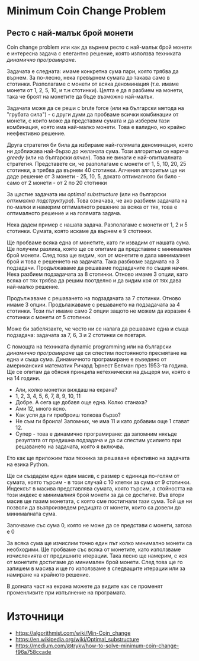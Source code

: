 # Minimum Coin Change Problem
## Ресто с най-малък брой монети

Coin change problem или как да върнем ресто с най-малък брой монети е интересна задача с елегантно решение, която използва техниката _динамично програмиране_.

Задачата е следната: имаме конкретна сума пари, която трябва да върнем. За по-лесно, нека превърнем сумата до такава само в стотинки. Разполагаме с монети от всяка деноминация (т.е. имаме монети от 1, 2, 5, 10, и т.н стотинки). Целта е да я разбием на монети, така че броят на монетите да бъде възможно най-малък. 

Задачата може да се реши с brute force (или на български метода на "грубата сила") - с други думи да пробваме всички комбинации от монети, с които може да представим сумата и да изберем тази комбинация, която има най-малко монети. Това е валидно, но крайно неефективно решение.

Друга стратегия би била да избираме най-голямата деноминация, която ни доближава най-бързо до желаната сума. Този алгоритъм се нарича _greedy_ (или на български _алчен_). Това не винаги е най-опитмалната стратегия. Представете си, че разполагаме с монети от 1, 5, 10, 20, 25 стотинки, а трябва да върнем 40 стотинки. Алчения алгоритъм ще ни даде решение от 3 монети - 25, 10, 5, докато оптималното би било - само от 2 монети - от 2 по 20 стотинки 

За щастие задачата им _optimal substructure_ (или на български _оптимална подструктура_). Това означава, че ако разбием задачата на по-малки и намерим оптималното решение за всяка от тях, това е оптималното решение и на голямата задача.

Нека дадем пример с нашата задача. Разполагаме с монети от 1, 2 и 5 стотинки. Сумата, която искаме да върнем е 9 стотинки. 

Ще пробваме всяка една от монетите, като ги извадим от нашата сума. Ще получим разлика, която ще се опитаме да представим с минимален брой монети. След това ще видим, коя от монетите е дала минималния брой и това е решението на задачата. Така разбихме задачата на 3 подзадачи. 
  Продължаваме да решаваме подзадачите по същия начин. Нека разбием подзадачата за 8 стотинки. Отново имаме 3 опции, като всяка от тях трябва да решим поотделно и да видим коя от тях дава най-малко решение.

Продължаваме с решаването на подзадачата за 7 стотинки. Отново имаме 3 опции. Продълажаваме с решаването на подзадачата за 4 стотинки. Този път имаме само 2 опции защото не можем да изразим 4 стотинки с монети от 5 стотинки. 

Може би забелязахте, че често ни се налага да решаваме една и съща подзадача: задачата за 7, 6, 3 и 2 стотинки се повтаря.

С помощта на техниката dynamic programming или на български _динамично програмиране_  ще си спестим постоянното пресмятане на една и съща сума. Динамичното програмиране е въведено от американския математик Ричард Ърнест Белман през 1953-та година. Ще се опитам да обясня принципа нетехнически на дъщеря ми, която е на 14 години.

- Али, колко монетки виждаш на екрана?
- 1, 2, 3, 4, 5, 6, 7, 8, 9, 10, 11 
- Добре. А сега ще добавя още една. Колко станаха?
- Ами 12, много ясно.
- Как успя да ги преброиш толкова бързо?
- Не съм ги броила! Запомних, че има 11 и като добавим още 1 стават 12.
- Супер - това е динамично програмиране: да запомним някъде резултата от предишна подзадача и да си спестим усилието при решаването на задачата, която я включва. 

Ето как ще приложим тази техника за решаване ефективно на задачата на езика Python.

Ще си създадем един един масив, с размер с единица по-голям от сумата, която търсим - в този случай с 10 клетки за сума от 9 стотинки. Индексът в масива представлява сумата, която търсим, а стойността на този индекс е минималния брой монети за да се достигне. Във втори масив ще пазим монетата, с която сме постигнали тази сума. Той ще ни позволи да възпроизведем редицата от монети, които са довели до минималната сума.

Започваме със сума 0, която не може да се представи с монети, затова е 0

За всяка сума ще изчислим точно един път колко минимално монети са необходими. Ще пробваме със всяка от монетите, като използваме изчисленията от предишните итерации. Така лесно ще намерим, с коя от монетите достигаме до минимален брой монети. След това ще го запишем в масива и ще го използваме в следващите итерации или за намиране на крайното решение. 

В долната част на екрана можете да видите как се променят променливите при изпълнение на програмата.   



# Източници
* https://algorithmist.com/wiki/Min-Coin_change
* https://en.wikipedia.org/wiki/Optimal_substructure
* https://medium.com/@trykv/how-to-solve-minimum-coin-change-f96a758ccade



